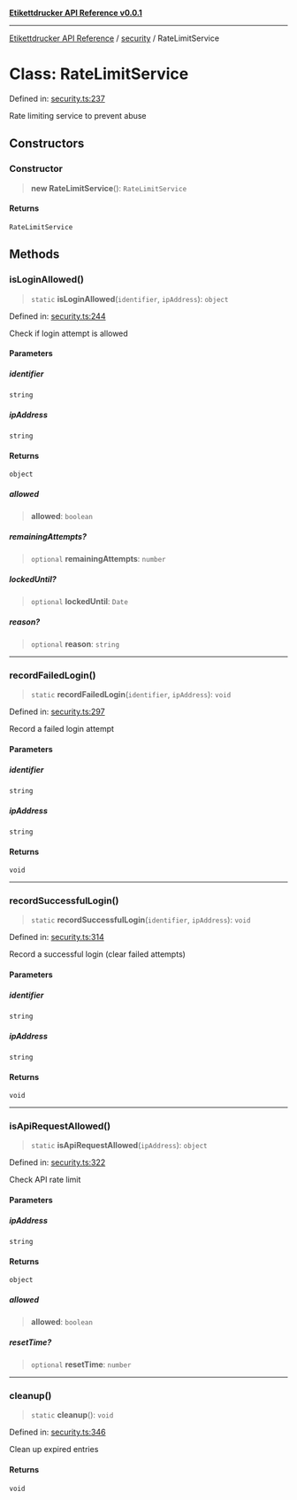 [**Etikettdrucker API Reference v0.0.1**](../../README.md)

***

[Etikettdrucker API Reference](../../modules.md) / [security](../README.md) / RateLimitService

# Class: RateLimitService

Defined in: [security.ts:237](https://github.com/JayeshKakkad-Rotoclear/Etikettdruck/blob/main/src/lib/security.ts#L237)

Rate limiting service to prevent abuse

## Constructors

### Constructor

> **new RateLimitService**(): `RateLimitService`

#### Returns

`RateLimitService`

## Methods

### isLoginAllowed()

> `static` **isLoginAllowed**(`identifier`, `ipAddress`): `object`

Defined in: [security.ts:244](https://github.com/JayeshKakkad-Rotoclear/Etikettdruck/blob/main/src/lib/security.ts#L244)

Check if login attempt is allowed

#### Parameters

##### identifier

`string`

##### ipAddress

`string`

#### Returns

`object`

##### allowed

> **allowed**: `boolean`

##### remainingAttempts?

> `optional` **remainingAttempts**: `number`

##### lockedUntil?

> `optional` **lockedUntil**: `Date`

##### reason?

> `optional` **reason**: `string`

***

### recordFailedLogin()

> `static` **recordFailedLogin**(`identifier`, `ipAddress`): `void`

Defined in: [security.ts:297](https://github.com/JayeshKakkad-Rotoclear/Etikettdruck/blob/main/src/lib/security.ts#L297)

Record a failed login attempt

#### Parameters

##### identifier

`string`

##### ipAddress

`string`

#### Returns

`void`

***

### recordSuccessfulLogin()

> `static` **recordSuccessfulLogin**(`identifier`, `ipAddress`): `void`

Defined in: [security.ts:314](https://github.com/JayeshKakkad-Rotoclear/Etikettdruck/blob/main/src/lib/security.ts#L314)

Record a successful login (clear failed attempts)

#### Parameters

##### identifier

`string`

##### ipAddress

`string`

#### Returns

`void`

***

### isApiRequestAllowed()

> `static` **isApiRequestAllowed**(`ipAddress`): `object`

Defined in: [security.ts:322](https://github.com/JayeshKakkad-Rotoclear/Etikettdruck/blob/main/src/lib/security.ts#L322)

Check API rate limit

#### Parameters

##### ipAddress

`string`

#### Returns

`object`

##### allowed

> **allowed**: `boolean`

##### resetTime?

> `optional` **resetTime**: `number`

***

### cleanup()

> `static` **cleanup**(): `void`

Defined in: [security.ts:346](https://github.com/JayeshKakkad-Rotoclear/Etikettdruck/blob/main/src/lib/security.ts#L346)

Clean up expired entries

#### Returns

`void`
